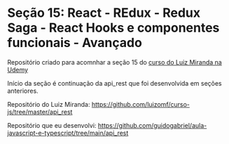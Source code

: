 # Seção 15: React - REdux - Redux Saga - React Hooks e componentes funcionais - Avançado

Repositório criado para acomnhar a seção 15 do [curso do Luiz Miranda na Udemy](https://www.udemy.com/course/curso-de-javascript-moderno-do-basico-ao-avancado/learn/lecture/17388250#overview)

Início da seção é continuação da api_rest que foi desenvolvida em seções anteriores.

Repositório do Luiz Miranda: https://github.com/luizomf/curso-js/tree/master/api_rest

Repositório que eu desenvolvi: https://github.com/guidogabriel/aula-javascript-e-typescript/tree/main/api_rest

